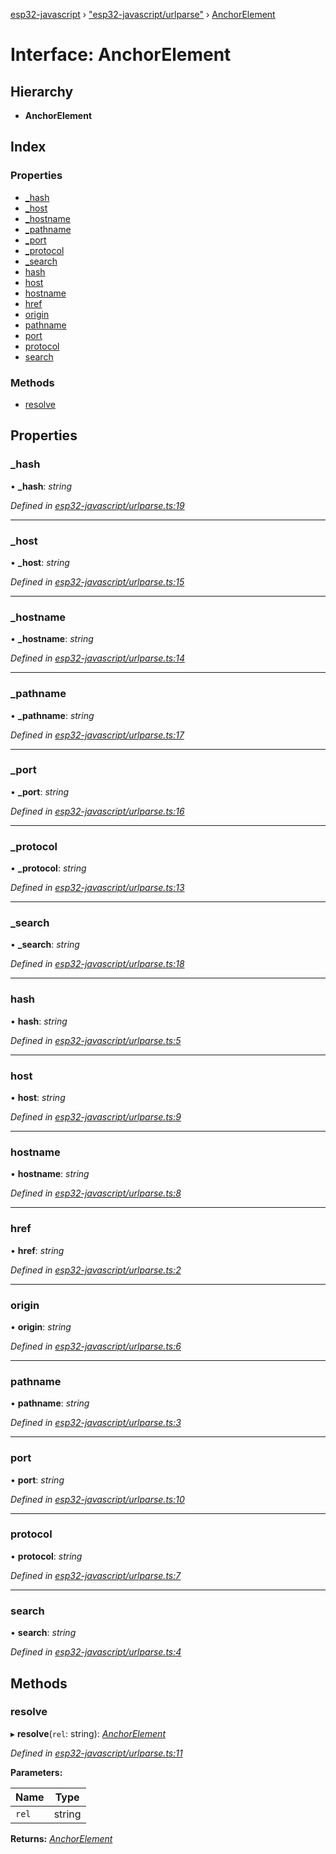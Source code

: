 [esp32-javascript](../README.md) › ["esp32-javascript/urlparse"](../modules/_esp32_javascript_urlparse_.md) › [AnchorElement](_esp32_javascript_urlparse_.anchorelement.md)

# Interface: AnchorElement

## Hierarchy

* **AnchorElement**

## Index

### Properties

* [_hash](_esp32_javascript_urlparse_.anchorelement.md#_hash)
* [_host](_esp32_javascript_urlparse_.anchorelement.md#_host)
* [_hostname](_esp32_javascript_urlparse_.anchorelement.md#_hostname)
* [_pathname](_esp32_javascript_urlparse_.anchorelement.md#_pathname)
* [_port](_esp32_javascript_urlparse_.anchorelement.md#_port)
* [_protocol](_esp32_javascript_urlparse_.anchorelement.md#_protocol)
* [_search](_esp32_javascript_urlparse_.anchorelement.md#_search)
* [hash](_esp32_javascript_urlparse_.anchorelement.md#hash)
* [host](_esp32_javascript_urlparse_.anchorelement.md#host)
* [hostname](_esp32_javascript_urlparse_.anchorelement.md#hostname)
* [href](_esp32_javascript_urlparse_.anchorelement.md#href)
* [origin](_esp32_javascript_urlparse_.anchorelement.md#origin)
* [pathname](_esp32_javascript_urlparse_.anchorelement.md#pathname)
* [port](_esp32_javascript_urlparse_.anchorelement.md#port)
* [protocol](_esp32_javascript_urlparse_.anchorelement.md#protocol)
* [search](_esp32_javascript_urlparse_.anchorelement.md#search)

### Methods

* [resolve](_esp32_javascript_urlparse_.anchorelement.md#resolve)

## Properties

###  _hash

• **_hash**: *string*

*Defined in [esp32-javascript/urlparse.ts:19](https://github.com/marcelkottmann/esp32-javascript/blob/2b53f2e/components/esp32-javascript/urlparse.ts#L19)*

___

###  _host

• **_host**: *string*

*Defined in [esp32-javascript/urlparse.ts:15](https://github.com/marcelkottmann/esp32-javascript/blob/2b53f2e/components/esp32-javascript/urlparse.ts#L15)*

___

###  _hostname

• **_hostname**: *string*

*Defined in [esp32-javascript/urlparse.ts:14](https://github.com/marcelkottmann/esp32-javascript/blob/2b53f2e/components/esp32-javascript/urlparse.ts#L14)*

___

###  _pathname

• **_pathname**: *string*

*Defined in [esp32-javascript/urlparse.ts:17](https://github.com/marcelkottmann/esp32-javascript/blob/2b53f2e/components/esp32-javascript/urlparse.ts#L17)*

___

###  _port

• **_port**: *string*

*Defined in [esp32-javascript/urlparse.ts:16](https://github.com/marcelkottmann/esp32-javascript/blob/2b53f2e/components/esp32-javascript/urlparse.ts#L16)*

___

###  _protocol

• **_protocol**: *string*

*Defined in [esp32-javascript/urlparse.ts:13](https://github.com/marcelkottmann/esp32-javascript/blob/2b53f2e/components/esp32-javascript/urlparse.ts#L13)*

___

###  _search

• **_search**: *string*

*Defined in [esp32-javascript/urlparse.ts:18](https://github.com/marcelkottmann/esp32-javascript/blob/2b53f2e/components/esp32-javascript/urlparse.ts#L18)*

___

###  hash

• **hash**: *string*

*Defined in [esp32-javascript/urlparse.ts:5](https://github.com/marcelkottmann/esp32-javascript/blob/2b53f2e/components/esp32-javascript/urlparse.ts#L5)*

___

###  host

• **host**: *string*

*Defined in [esp32-javascript/urlparse.ts:9](https://github.com/marcelkottmann/esp32-javascript/blob/2b53f2e/components/esp32-javascript/urlparse.ts#L9)*

___

###  hostname

• **hostname**: *string*

*Defined in [esp32-javascript/urlparse.ts:8](https://github.com/marcelkottmann/esp32-javascript/blob/2b53f2e/components/esp32-javascript/urlparse.ts#L8)*

___

###  href

• **href**: *string*

*Defined in [esp32-javascript/urlparse.ts:2](https://github.com/marcelkottmann/esp32-javascript/blob/2b53f2e/components/esp32-javascript/urlparse.ts#L2)*

___

###  origin

• **origin**: *string*

*Defined in [esp32-javascript/urlparse.ts:6](https://github.com/marcelkottmann/esp32-javascript/blob/2b53f2e/components/esp32-javascript/urlparse.ts#L6)*

___

###  pathname

• **pathname**: *string*

*Defined in [esp32-javascript/urlparse.ts:3](https://github.com/marcelkottmann/esp32-javascript/blob/2b53f2e/components/esp32-javascript/urlparse.ts#L3)*

___

###  port

• **port**: *string*

*Defined in [esp32-javascript/urlparse.ts:10](https://github.com/marcelkottmann/esp32-javascript/blob/2b53f2e/components/esp32-javascript/urlparse.ts#L10)*

___

###  protocol

• **protocol**: *string*

*Defined in [esp32-javascript/urlparse.ts:7](https://github.com/marcelkottmann/esp32-javascript/blob/2b53f2e/components/esp32-javascript/urlparse.ts#L7)*

___

###  search

• **search**: *string*

*Defined in [esp32-javascript/urlparse.ts:4](https://github.com/marcelkottmann/esp32-javascript/blob/2b53f2e/components/esp32-javascript/urlparse.ts#L4)*

## Methods

###  resolve

▸ **resolve**(`rel`: string): *[AnchorElement](_esp32_javascript_urlparse_.anchorelement.md)*

*Defined in [esp32-javascript/urlparse.ts:11](https://github.com/marcelkottmann/esp32-javascript/blob/2b53f2e/components/esp32-javascript/urlparse.ts#L11)*

**Parameters:**

Name | Type |
------ | ------ |
`rel` | string |

**Returns:** *[AnchorElement](_esp32_javascript_urlparse_.anchorelement.md)*
